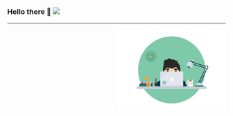 ### Hello there 👋 <img src="https://media.giphy.com/media/mGcNjsfWAjY5AEZNw6/giphy.gif" width="50"> 
<hr>
<img src="https://github.com/nirala69/nirala69/blob/master/70804f7e25b11f29db904f2fa7b4cd9d.gif" width="250" align='right'>

